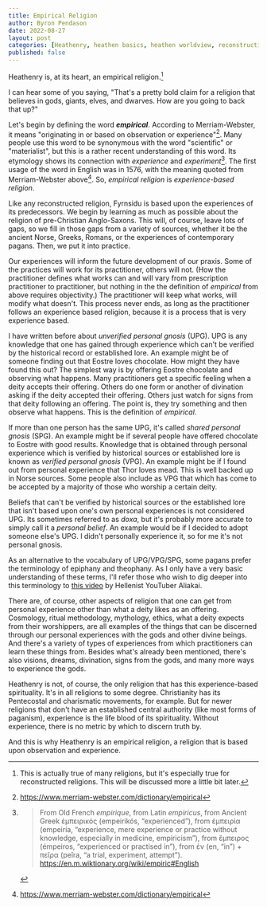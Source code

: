 ```yaml
---
title: Empirical Religion
author: Byron Pendason
date: 2022-08-27
layout: post
categories: [Heathenry, heathen basics, heathen worldview, reconstruction]
published: false
---
```


Heathenry is, at its heart, an empirical religion.[^1]

I can hear some of you saying, "That's a pretty bold claim for a religion that believes in gods, giants, elves, and dwarves. How are you going to back that up?"

Let's begin by defining the word ***empirical***. According to Merriam-Webster, it means "originating in or based on observation or experience"[^2]. Many people use this word to be synonymous with the word "scientific" or "materialist", but this is a rather recent understanding of this word. Its etymology shows its connection with *experience* and *experiment*[^3]. The first usage of the word in English was in 1576, with the meaning quoted from Merriam-Webster above[^2]. So, *empirical religion* is *experience-based religion*.

Like any reconstructed religion, Fyrnsidu is based upon the experiences of its predecessors. We begin by learning as much as possible about the religion of pre-Christian Anglo-Saxons. This will, of course, leave lots of gaps, so we fill in those gaps from a variety of sources, whether it be the ancient Norse, Greeks, Romans, or the experiences of contemporary pagans. Then, we put it into practice.

Our experiences will inform the future development of our praxis. Some of the practices will work for its practitioner, others will not. (How the practitioner defines what works can and will vary from prescription
practitioner to practitioner, but nothing in the the definition of *empirical* from above requires objectivity.) The practitioner will keep what works, will modify what doesn't. This process never ends, as long as the practitioner follows an experience based religion, because it is a process that is very experience based.

I have written before about *unverified personal gnosis* (UPG). UPG is any knowledge that one has gained through experience which can't be verified by the historical record or established lore. An example might be of someone finding out that Eostre loves chocolate. How might they have found this out? The simplest way is by offering Eostre chocolate and observing what happens. Many practitioners get a specific feeling when a deity accepts their offering. Others do one form or another of divination asking if the deity accepted their offering. Others just watch for signs from that deity following an offering. The point is, they try something and then observe what happens. This is the definition of *empirical*.

If more than one person has the same UPG, it's called *shared personal gnosis* (SPG). An example might be if several people have offered chocolate to Eostre with good results. Knowledge that is obtained through personal experience which is verified by historical sources or established lore is known as *verified personal gnosis* (VPG). An example might be if I found out from personal experience that Thor loves mead. This is well backed up in Norse sources. Some people also include as VPG that which has come to be accepted by a majority of those who worship a certain deity.

Beliefs that can't be verified by historical sources or the established lore that isn't based upon one's own personal experiences is not considered UPG. Its sometimes referred to as *doxa*, but it's probably more accurate to simply call it a *personal belief*. An example would be if I decided to adopt someone else's UPG. I didn't personally experience it, so for me it's not personal gnosis.

As an alternative to the vocabulary of UPG/VPG/SPG, some pagans prefer the terminology of epiphany and theophany. As I only have a very basic understanding of these terms, I'll refer those who wish to dig deeper into this terminology to [this video](https://youtu.be/BhxZfeUTln8) by Hellenist YouTuber Aliakai.

There are, of course, other aspects of religion that one can get from personal experience other than what a deity likes as an offering. Cosmology, ritual methodology, mythology, ethics, what a deity expects from their worshippers, are all examples of the things that can be discerned through our personal experiences with the gods and other divine beings. And there's a variety of types of experiences from which practitioners can learn these things from. Besides what's already been mentioned, there's also visions, dreams, divination, signs from the gods, and many more ways to experience the gods.

Heathenry is not, of course, the only religion that has this experience-based spirituality. It's in all religions to some degree. Christianity has its Pentecostal and charismatic movements, for example. But for newer religions that don't have an established central authority (like most forms of paganism), experience is the life blood of its spirituality. Without experience, there is no metric by which to discern truth by.

And this is why Heathenry is an empirical religion, a religion that is based upon observation and experience.

<!--- Footnotes --->

[^1]: This is actually true of many religions, but it's especially true for reconstructed religions. This will be discussed more a little bit later.

[^2]: <https://www.merriam-webster.com/dictionary/empirical>

[^3]: > From Old French *empirique*, from Latin *empiricus*, from Ancient Greek ἐμπειρικός (empeirikós, “experienced”), from ἐμπειρία (empeiría, “experience, mere experience or practice without knowledge, especially in medicine, empiricism”), from ἔμπειρος (émpeiros, “experienced or practised in”), from ἐν (en, “in”) + πεῖρα (peîra, “a trial, experiment, attempt”). <https://en.m.wiktionary.org/wiki/empiric#English>
